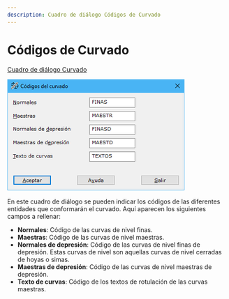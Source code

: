 ```yaml
---
description: Cuadro de diálogo Códigos de Curvado
---
```


# Códigos de Curvado

[Cuadro de diálogo Curvado](./)

![](<../../../.gitbook/assets/image (47).png>)

En este cuadro de diálogo se pueden indicar los códigos de las diferentes entidades que conformarán el curvado. Aquí aparecen los siguientes campos a rellenar:

* **Normales**: Código de las curvas de nivel finas.
* **Maestras**: Código de las curvas de nivel maestras.
* **Normales de depresión**: Código de las curvas de nivel finas de depresión. Estas curvas de nivel son aquellas curvas de nivel cerradas de hoyas o simas.
* **Maestras de depresión**: Código de las curvas de nivel maestras de depresión.
* **Texto de curvas**: Código de los textos de rotulación de las curvas maestras.
